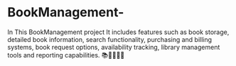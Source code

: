 # BookManagement-
In This BookManagement project It includes features such as book storage, detailed book information, search functionality, purchasing and billing systems, book request options, availability tracking, library management tools and reporting capabilities.
📚📙📘📕✨
